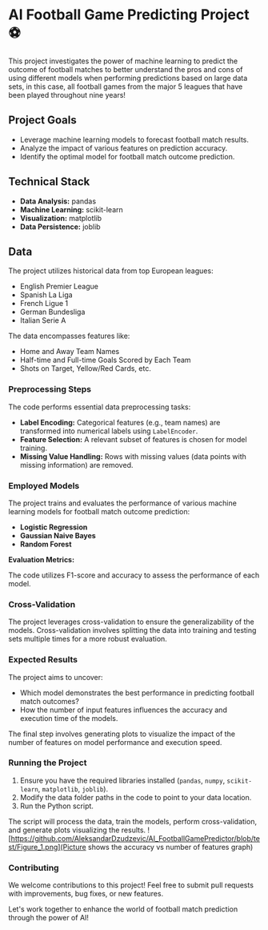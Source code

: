 # AI Football Game Predicting Project  ⚽️ 

This project investigates the power of machine learning to predict the outcome of football matches to better understand the pros and cons of using different models when performing predictions based on large data sets, in this case, all football games from the major 5 leagues that have been played throughout nine years! 

## Project Goals

* Leverage machine learning models to forecast football match results.
* Analyze the impact of various features on prediction accuracy.
* Identify the optimal model for football match outcome prediction.

## Technical Stack

* **Data Analysis:** pandas
* **Machine Learning:** scikit-learn
* **Visualization:** matplotlib
* **Data Persistence:** joblib

## Data

The project utilizes historical data from top European leagues:

* English Premier League
* Spanish La Liga
* French Ligue 1
* German Bundesliga
* Italian Serie A

The data encompasses features like:

* Home and Away Team Names
* Half-time and Full-time Goals Scored by Each Team
* Shots on Target, Yellow/Red Cards, etc.

### Preprocessing Steps

The code performs essential data preprocessing tasks:

* **Label Encoding:** Categorical features (e.g., team names) are transformed into numerical labels using `LabelEncoder`.
* **Feature Selection:** A relevant subset of features is chosen for model training.
* **Missing Value Handling:**  Rows with missing values (data points with missing information) are removed. 

### Employed Models

The project trains and evaluates the performance of various machine learning models for football match outcome prediction:

* **Logistic Regression**
* **Gaussian Naive Bayes**
* **Random Forest**

**Evaluation Metrics:**

The code utilizes F1-score and accuracy to assess the performance of each model.

### Cross-Validation

The project leverages cross-validation to ensure the generalizability of the models. Cross-validation involves splitting the data into training and testing sets multiple times for a more robust evaluation.

### Expected Results

The project aims to uncover:

* Which model demonstrates the best performance in predicting football match outcomes?
* How the number of input features influences the accuracy and execution time of the models.

The final step involves generating plots to visualize the impact of the number of features on model performance and execution speed.

### Running the Project

1. Ensure you have the required libraries installed (`pandas`, `numpy`, `scikit-learn`, `matplotlib`, `joblib`).
2. Modify the data folder paths in the code to point to your data location.
3. Run the Python script.

The script will process the data, train the models, perform cross-validation, and generate plots visualizing the results.
![https://github.com/AleksandarDzudzevic/AI_FootballGamePredictor/blob/test/Figure_1.png](Picture shows the accuracy vs number of features graph)
### Contributing

We welcome contributions to this project! Feel free to submit pull requests with improvements, bug fixes, or new features. 

Let's work together to enhance the world of football match prediction through the power of AI!  
